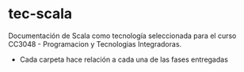 # tec-scala
Documentación de Scala como tecnología seleccionada para el curso CC3048 - Programacion y Tecnologias Integradoras.


* Cada carpeta hace relación a cada una de las fases entregadas
